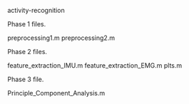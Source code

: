 activity-recognition

Phase 1 files.

 preprocessing1.m
 preprocessing2.m

Phase 2 files.

feature_extraction_IMU.m
feature_extraction_EMG.m
plts.m

Phase 3 file.

Principle_Component_Analysis.m
